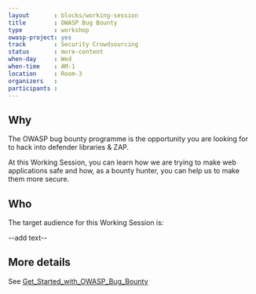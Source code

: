 ```yaml
---
layout       : blocks/working-session
title        : OWASP Bug Bounty
type         : workshop
owasp-project: yes
track        : Security Crowdsourcing
status       : more-content
when-day     : Wed
when-time    : AM-1
location     : Room-3
organizers   :
participants :
---
```


## Why

The OWASP bug bounty programme is the opportunity you are looking for to hack into defender libraries & ZAP.

At this Working Session, you can learn how we are trying to make web applications safe and how, as a bounty hunter, you can help us to make them more secure.

## Who

The target audience for this Working Session is:

--add text--

## More details

See [Get_Started_with_OWASP_Bug_Bounty](https://www.owasp.org/index.php/Get_Started_with_OWASP_Bug_Bounty)

